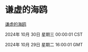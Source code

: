 # 谦虚的海鸥
[谦虚的海鸥](http://219.139.197.74:56308/qxdho/course/base/hotlink/index.php)

2024年 10月 30日 星期三 00:00:01 CST

2024年 10月 29日 星期二 16:00:01 GMT
